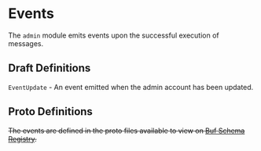 # Events

The `admin` module emits events upon the successful execution of messages.

## Draft Definitions

`EventUpdate` - An event emitted when the admin account has been updated.

## Proto Definitions

~~The events are defined in the proto files available to view on [Buf Schema Registry](https://buf.build/chora/admin).~~

<!-- listed alphabetically -->
